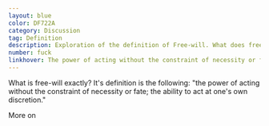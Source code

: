 ```yaml
---
layout: blue
color: DF722A
category: Discussion
tag: Definition
description: Exploration of the definition of Free-will. What does free-will mean and what are reasons for believing we as humans have free-will?
number: fuck
linkhover: The power of acting without the constraint of necessity or fate; the ability to act at one's own discretion.
---
```

<body>
<span class="firstcharacter">W</span>hat is free-will exactly? It's definition is the following: "the power of acting without the constraint of necessity or fate; the ability to act at one's own discretion."

More on
</body>
